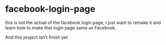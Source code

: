 # facebook-login-page
this is not the actual of the facebook login page, i just want to remake it and learn how to make that login page same as Facebook.


And this project isn't finish yet 
